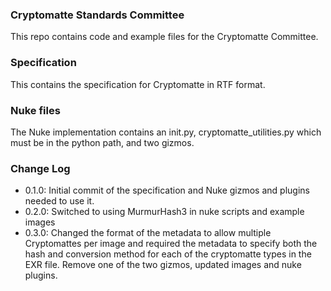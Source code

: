### Cryptomatte Standards Committee ###

This repo contains code and example files for the Cryptomatte Committee. 

### Specification ###

This contains the specification for Cryptomatte in RTF format. 

### Nuke files ###

The Nuke implementation contains an init.py, cryptomatte_utilities.py which must be in the python path, and two gizmos. 

### Change Log ###

* 0.1.0: Initial commit of the specification and Nuke gizmos and plugins needed to use it. 
* 0.2.0: Switched to using MurmurHash3 in nuke scripts and example images
* 0.3.0: Changed the format of the metadata to allow multiple Cryptomattes per image and required the metadata to specify both the hash and conversion method for each of the cryptomatte types in the EXR file. Remove one of the two gizmos, updated images and nuke plugins. 
